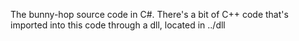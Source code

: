 The bunny-hop source code in C#. There's a bit of C++ code that's imported into this code through a dll, located in ../dll
